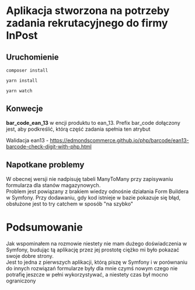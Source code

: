 # Aplikacja stworzona na potrzeby zadania rekrutacyjnego do firmy InPost

## Uruchomienie

`composer install`

`yarn install`

`yarn watch`


## Konwecje

**bar_code_ean_13**
w encji produktu to ean_13. Prefix bar_code dołączony jest, aby podkreślić, którą część zadania spełnia ten atrybut

Walidacja ean13 - https://edmondscommerce.github.io/php/barcode/ean13-barcode-check-digit-with-php.html

## Napotkane problemy
W obecnej wersji nie nadpisuję tabeli ManyToMany przy zapisywaniu formularza dla stanów magazynowych.  
Problem jest powiązany z brakiem wiedzy odnośnie działania Form Buildera w Symfony.
Przy dodawaniu, gdy kod istnieje w bazie pokazuje się błąd, obsłużone jest to try catchem w sposób "na szybko"
# Podsumowanie
Jak wspominałem na rozmowie niestety nie mam dużego doświadczenia w Symfony, budując tą aplikację przez jej prostotę ciężko mi było pokazać swoje dobre strony.  
Jest to jedna z pierwszych aplikacji, którą piszę w Symfony i w porównaniu do innych rozwiązań formularze były dla mnie czymś nowym czego nie potrafię jeszcze w pełni wykorzystywać, a niestety czas był mocno ograniczony
